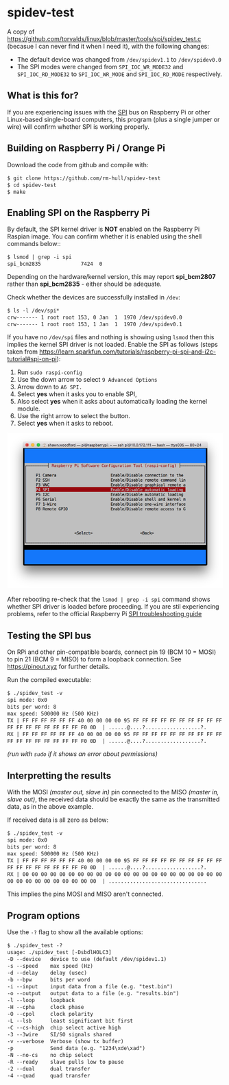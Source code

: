 # spidev-test

A copy of https://github.com/torvalds/linux/blob/master/tools/spi/spidev_test.c
(becasue I can never find it when I need it), with the following changes:

 * The default device was changed from `/dev/spidev1.1` to `/dev/spidev0.0`
 * The SPI modes were changed from `SPI_IOC_WR_MODE32` and `SPI_IOC_RD_MODE32` to
   `SPI_IOC_WR_MODE` and `SPI_IOC_RD_MODE` respectively.

## What is this for?

If you are experiencing issues with the [SPI](https://en.wikipedia.org/wiki/Serial_Peripheral_Interface_Bus)
bus on Raspberry Pi or other Linux-based single-board computers, this program
(plus a single jumper or wire) will confirm whether SPI is working properly.

## Building on Raspberry Pi / Orange Pi

Download the code from github and compile with:

    $ git clone https://github.com/rm-hull/spidev-test
    $ cd spidev-test
    $ make

## Enabling SPI on the Raspberry Pi

By default, the SPI kernel driver is **NOT** enabled on the Raspberry Pi Raspian image.
You can confirm whether it is enabled using the shell commands below::

    $ lsmod | grep -i spi
    spi_bcm2835             7424  0

Depending on the hardware/kernel version, this may report **spi_bcm2807** rather
than **spi_bcm2835** - either should be adequate.

Check whether the devices are successfully installed in `/dev`:

    $ ls -l /dev/spi*
    crw------- 1 root root 153, 0 Jan  1  1970 /dev/spidev0.0
    crw------- 1 root root 153, 1 Jan  1  1970 /dev/spidev0.1

If you have no `/dev/spi` files and nothing is showing using `lsmod` then this
implies the kernel SPI driver is not loaded. Enable the SPI as follows (steps
taken from https://learn.sparkfun.com/tutorials/raspberry-pi-spi-and-i2c-tutorial#spi-on-pi):

  1. Run `sudo raspi-config`
  2. Use the down arrow to select `9 Advanced Options`
  3. Arrow down to `A6 SPI.`
  4. Select **yes** when it asks you to enable SPI,
  5. Also select **yes** when it asks about automatically loading the kernel module.
  6. Use the right arrow to select the **<Finish>** button.
  7. Select **yes** when it asks to reboot.

![raspi-config](https://raw.githubusercontent.com/rm-hull/luma.led_matrix/master/doc/images/raspi-spi.png)

After rebooting re-check that the `lsmod | grep -i spi` command shows whether
SPI driver is loaded before proceeding. If you are stil experiencing problems, refer to the official
Raspberry Pi [SPI troubleshooting guide](https://www.raspberrypi.org/documentation/hardware/raspberrypi/spi/README.md#troubleshooting)

## Testing the SPI bus

On RPi and other pin-compatible boards, connect pin 19 (BCM 10 = MOSI) to
pin 21 (BCM 9 = MISO) to form a loopback connection. See https://pinout.xyz
for further details.

Run the compiled executable:

    $ ./spidev_test -v
    spi mode: 0x0
    bits per word: 8
    max speed: 500000 Hz (500 KHz)
    TX | FF FF FF FF FF FF 40 00 00 00 00 95 FF FF FF FF FF FF FF FF FF FF FF FF FF FF FF FF FF FF F0 0D  | ......@....?..................?.
    RX | FF FF FF FF FF FF 40 00 00 00 00 95 FF FF FF FF FF FF FF FF FF FF FF FF FF FF FF FF FF FF F0 0D  | ......@....?..................?.

_(run with `sudo` if it shows an error about permissions)_

## Interpretting the results

With the MOSI _(master out, slave in)_ pin connected to the MISO _(master in,
slave out)_, the received data should be exactly the same as the transmitted data,
as in the above example.

If received data is all zero as below:

    $ ./spidev_test -v
    spi mode: 0x0
    bits per word: 8
    max speed: 500000 Hz (500 KHz)
    TX | FF FF FF FF FF FF 40 00 00 00 00 95 FF FF FF FF FF FF FF FF FF FF FF FF FF FF FF FF FF FF F0 0D  | ......@....?..................?.
    RX | 00 00 00 00 00 00 00 00 00 00 00 00 00 00 00 00 00 00 00 00 00 00 00 00 00 00 00 00 00 00 00 00  | ................................

This implies the pins MOSI and MISO aren't connected.

## Program options

Use the `-?` flag to show all the available options:

    $ ./spidev_test -?
    usage: ./spidev_test [-DsbdlHOLC3]
    -D --device   device to use (default /dev/spidev1.1)
    -s --speed    max speed (Hz)
    -d --delay    delay (usec)
    -b --bpw      bits per word
    -i --input    input data from a file (e.g. "test.bin")
    -o --output   output data to a file (e.g. "results.bin")
    -l --loop     loopback
    -H --cpha     clock phase
    -O --cpol     clock polarity
    -L --lsb      least significant bit first
    -C --cs-high  chip select active high
    -3 --3wire    SI/SO signals shared
    -v --verbose  Verbose (show tx buffer)
    -p            Send data (e.g. "1234\xde\xad")
    -N --no-cs    no chip select
    -R --ready    slave pulls low to pause
    -2 --dual     dual transfer
    -4 --quad     quad transfer
